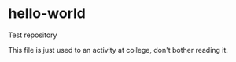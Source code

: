 # hello-world
Test repository

This file is just used to an activity at college, don't bother reading it.
